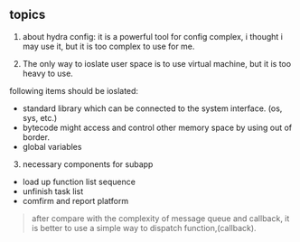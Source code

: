 ## topics

1. about hydra config: it is a powerful tool for config complex, i thought i may use it, but it is too complex to use for me.

2. The only way to ioslate user space is to use virtual machine, but it is too heavy to use.

following items should be ioslated:
* standard library which can be connected to the system interface. (os, sys, etc.)
* bytecode might access and control other memory space by using out of border.
* global variables

3. necessary components for subapp

* load up function list sequence
* unfinish task list
* comfirm and report platform

> after compare with the complexity of message queue and callback, it is better to use a simple way to dispatch function,(callback).